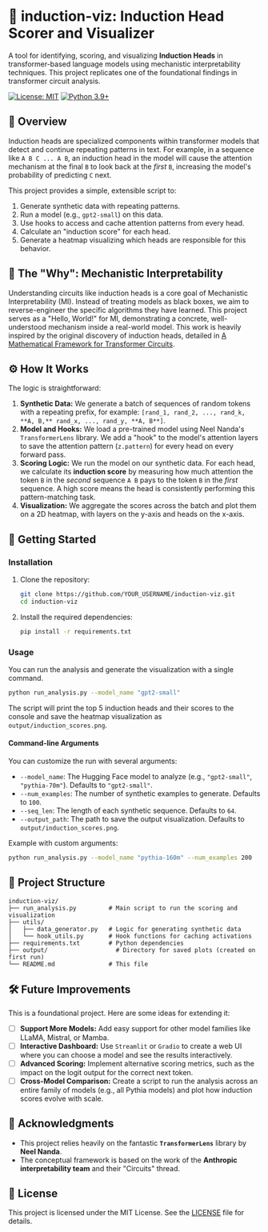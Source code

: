 # 🔎 induction-viz: Induction Head Scorer and Visualizer

A tool for identifying, scoring, and visualizing **Induction Heads** in transformer-based language models using mechanistic interpretability techniques. This project replicates one of the foundational findings in transformer circuit analysis.

[![License: MIT](https://img.shields.io/badge/License-MIT-yellow.svg)](https://opensource.org/licenses/MIT)
[![Python 3.9+](https://img.shields.io/badge/python-3.9+-blue.svg)](https://www.python.org/downloads/release/python-390/)

## 🌟 Overview

Induction heads are specialized components within transformer models that detect and continue repeating patterns in text. For example, in a sequence like `A B C ... A B`, an induction head in the model will cause the attention mechanism at the final `B` to look back at the *first* `B`, increasing the model's probability of predicting `C` next.

This project provides a simple, extensible script to:
1.  Generate synthetic data with repeating patterns.
2.  Run a model (e.g., `gpt2-small`) on this data.
3.  Use hooks to access and cache attention patterns from every head.
4.  Calculate an "induction score" for each head.
5.  Generate a heatmap visualizing which heads are responsible for this behavior.

## 🧠 The "Why": Mechanistic Interpretability

Understanding circuits like induction heads is a core goal of Mechanistic Interpretability (MI). Instead of treating models as black boxes, we aim to reverse-engineer the specific algorithms they have learned. This project serves as a "Hello, World!" for MI, demonstrating a concrete, well-understood mechanism inside a real-world model.
This work is heavily inspired by the original discovery of induction heads, detailed in [A Mathematical Framework for Transformer Circuits](https://transformer-circuits.pub/2021/framework/index.html).

## ⚙️ How It Works

The logic is straightforward:

1.  **Synthetic Data:** We generate a batch of sequences of random tokens with a repeating prefix, for example: `[rand_1, rand_2, ..., rand_k, **A, B,** rand_x, ..., rand_y, **A, B**]`.
2.  **Model and Hooks:** We load a pre-trained model using Neel Nanda's `TransformerLens` library. We add a "hook" to the model's attention layers to save the attention pattern (`z.pattern`) for every head on every forward pass.
3.  **Scoring Logic:** We run the model on our synthetic data. For each head, we calculate its **induction score** by measuring how much attention the token `B` in the *second* sequence `A B` pays to the token `B` in the *first* sequence. A high score means the head is consistently performing this pattern-matching task.
4.  **Visualization:** We aggregate the scores across the batch and plot them on a 2D heatmap, with layers on the y-axis and heads on the x-axis.

## 🚀 Getting Started

### Installation

1.  Clone the repository:
    ```bash
    git clone https://github.com/YOUR_USERNAME/induction-viz.git
    cd induction-viz
    ```
2.  Install the required dependencies:
    ```bash
    pip install -r requirements.txt
    ```

### Usage

You can run the analysis and generate the visualization with a single command.

```bash
python run_analysis.py --model_name "gpt2-small"
```

The script will print the top 5 induction heads and their scores to the console and save the heatmap visualization as `output/induction_scores.png`.

#### Command-line Arguments

You can customize the run with several arguments:
*   `--model_name`: The Hugging Face model to analyze (e.g., `"gpt2-small"`, `"pythia-70m"`). Defaults to `"gpt2-small"`.
*   `--num_examples`: The number of synthetic examples to generate. Defaults to `100`.
*   `--seq_len`: The length of each synthetic sequence. Defaults to `64`.
*   `--output_path`: The path to save the output visualization. Defaults to `output/induction_scores.png`.

Example with custom arguments:
```bash
python run_analysis.py --model_name "pythia-160m" --num_examples 200
```

## 📂 Project Structure

```
induction-viz/
├── run_analysis.py         # Main script to run the scoring and visualization
├── utils/
│   ├── data_generator.py   # Logic for generating synthetic data
│   └── hook_utils.py       # Hook functions for caching activations
├── requirements.txt        # Python dependencies
├── output/                   # Directory for saved plots (created on first run)
└── README.md               # This file
```

## 🛠️ Future Improvements

This is a foundational project. Here are some ideas for extending it:
*   [ ] **Support More Models:** Add easy support for other model families like LLaMA, Mistral, or Mamba.
*   [ ] **Interactive Dashboard:** Use `Streamlit` or `Gradio` to create a web UI where you can choose a model and see the results interactively.
*   [ ] **Advanced Scoring:** Implement alternative scoring metrics, such as the impact on the logit output for the correct next token.
*   [ ] **Cross-Model Comparison:** Create a script to run the analysis across an entire family of models (e.g., all Pythia models) and plot how induction scores evolve with scale.

## 🙏 Acknowledgments

*   This project relies heavily on the fantastic **`TransformerLens`** library by **Neel Nanda**.
*   The conceptual framework is based on the work of the **Anthropic interpretability team** and their "Circuits" thread.

## 📄 License

This project is licensed under the MIT License. See the [LICENSE](LICENSE) file for details.
